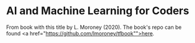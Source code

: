# AI and Machine Learning for Coders

From book with this title by L. Moroney (2020).
The book's repo can be found <a href="https://github.com/lmoroney/tfbook"">here</a>.
